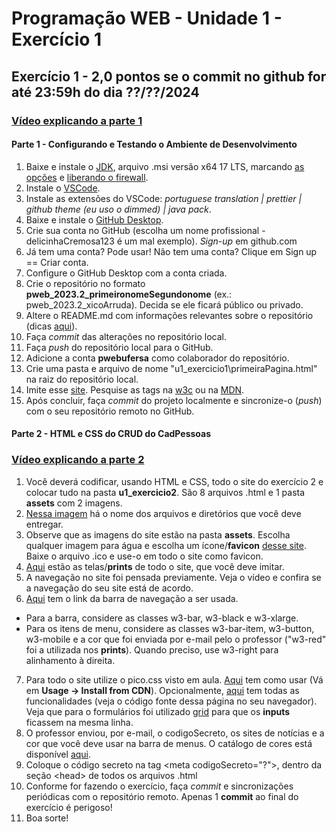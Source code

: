 # Programação WEB - Unidade 1 - Exercício 1

## Exercício 1 - 2,0 pontos se o commit no github for até 23:59h do dia ??/??/2024

### [Vídeo explicando a parte 1](https://drive.google.com/open?id=17qBOXNfSIfNXKkXuqiIC_XhcKE5XMkY_)

#### Parte 1 - Configurando e Testando o Ambiente de Desenvolvimento

1. Baixe e instale o [JDK](https://adoptium.net/temurin/releases/), arquivo .msi versão x64 17 LTS, marcando [as opções](https://drive.google.com/open?id=1BMqLvV0vZPz728qvQq2JVdf9McBGN9PY) e [liberando o firewall](https://drive.google.com/open?id=1BTl2hp2ZlEhAVqhpDfMOC0SY4ztLtMzs).
2. Instale o [VSCode](https://code.visualstudio.com/).
3. Instale as extensões do VSCode: _portuguese translation | prettier | github theme (eu uso o dimmed) | java pack_.
4. Baixe e instale o [GitHub Desktop](https://desktop.github.com).
5. Crie sua conta no GitHub (escolha um nome profissional - delicinhaCremosa123 é um mal exemplo). _Sign-up_ em github.com
6. Já tem uma conta? Pode usar! Não tem uma conta? Clique em Sign up == Criar conta.
7. Configure o GitHub Desktop com a conta criada.
8. Crie o repositório no formato **pweb_2023.2_primeironomeSegundonome** (ex.: pweb_2023.2_xicoArruda). Decida se ele ficará público ou privado.
9. Altere o README.md com informações relevantes sobre o repositório (dicas [aqui](https://gist.github.com/lohhans/f8da0b147550df3f96914d3797e9fb89)).
10. Faça _commit_ das alterações no repositório local.
11. Faça _push_ do repositório local para o GitHub.
12. Adicione a conta **pwebufersa** como colaborador do repositório.
13. Crie uma pasta e arquivo de nome "u1_exercicio1\primeiraPagina.html" na raiz do repositório local.
14. Imite esse [site](u1_exercicio1_pt1.jpg). Pesquise as tags na [w3c](https://www.w3schools.com/TAGS/default.ASP) ou na [MDN](https://developer.mozilla.org/pt-BR/docs/Web/HTML).
15. Após concluir, faça _commit_ do projeto localmente e sincronize-o (_push_) com o seu repositório remoto no GitHub.

#### Parte 2 - HTML e CSS do CRUD do CadPessoas

### [Vídeo explicando a parte 2](https://drive.google.com/open?id=1HLZuWCmoeq_b6CRcjcqzdZrxc78DHI8Q)

1. Você deverá codificar, usando HTML e CSS, todo o site do exercício 2 e colocar tudo na pasta **u1_exercicio2**. São 8 arquivos .html e 1 pasta **assets** com 2 imagens.
2. [Nessa imagem](u1_exercicio2_estruturaDiretorio.jpg) há o nome dos arquivos e diretórios que você deve entregar.
3. Observe que as imagens do site estão na pasta **assets**. Escolha qualquer imagem para água e escolha um ícone/**favicon** [desse site](https://icon-icons.com). Baixe o arquivo .ico e use-o em todo o site como favicon.
4. [Aqui](telasDoSite) estão as telas/**prints** de todo o site, que você deve imitar.
5. A navegação no site foi pensada previamente. Veja o vídeo e confira se a navegação do seu site está de acordo.
6. [Aqui](https://www.w3schools.com/w3css/w3css_navigation.asp) tem o link da barra de navegação a ser usada.
- Para a barra, considere as classes w3-bar, w3-black e w3-xlarge.
- Para os itens de menu, considere as classes w3-bar-item, w3-button, w3-mobile e a cor que foi enviada por e-mail pelo o professor ("w3-red" foi a utilizada nos **prints**). Quando preciso, use w3-right para alinhamento à direita.
7. Para todo o site utilize o pico.css visto em aula. [Aqui](https://github.com/picocss/pico#usage) tem como usar (Vá em **Usage -> Install from CDN**). Opcionalmente, [aqui](https://picocss.com/examples/preview/) tem todas as funcionalidades (veja o código fonte dessa página no seu navegador). Veja que para o formulários foi utilizado [grid](https://picocss.com/docs/grid.html) para que os **inputs** ficassem na mesma linha.
8. O professor enviou, por e-mail, o codigoSecreto, os sites de notícias e a cor que você deve usar na barra de menus. O catálogo de cores está disponível [aqui](https://www.w3schools.com/w3css/w3css_colors.asp).
9. Coloque o código secreto na tag \<meta codigoSecreto="?">, dentro da seção \<head> de todos os arquivos .html
10. Conforme for fazendo o exercício, faça _commit_ e sincronizações periódicas com o repositório remoto. Apenas 1 **commit** ao final do exercício é perigoso!
11. Boa sorte!
